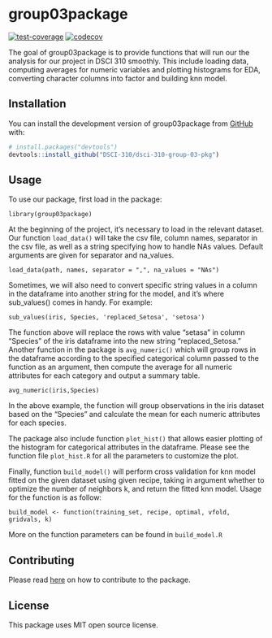 
<!-- README.md is generated from README.Rmd. Please edit that file -->

# group03package

<!-- badges: start -->
[![test-coverage](https://github.com/karlie-tr/dsci-310-group-03-pkg/actions/workflows/test-coverage.yaml/badge.svg)](https://github.com/karlie-tr/dsci-310-group-03-pkg/actions/workflows/test-coverage.yaml)
[![codecov](https://codecov.io/gh/karlie-tr/dsci-310-group-03-pkg/branch/add-covr-badge/graph/badge.svg?token=4OJHZH6BST)](https://codecov.io/gh/karlie-tr/dsci-310-group-03-pkg)
<!-- badges: end -->

The goal of group03package is to provide functions that will run our the
analysis for our project in DSCI 310 smoothly. This include loading
data, computing averages for numeric variables and plotting histograms
for EDA, converting character columns into factor and building knn
model.

## Installation

You can install the development version of group03package from
[GitHub](https://github.com/) with:

``` r
# install.packages("devtools")
devtools::install_github("DSCI-310/dsci-310-group-03-pkg")
```

## Usage

To use our package, first load in the package:

    library(group03package)

At the beginning of the project, it’s necessary to load in the relevant
dataset. Our function `load_data()` will take the csv file, column
names, separator in the csv file, as well as a string specifying how to
handle NAs values. Default arguments are given for separator and
na_values.

    load_data(path, names, separator = ",", na_values = "NAs")

Sometimes, we will also need to convert specific string values in a
column in the dataframe into another string for the model, and it’s
where sub_values() comes in handy. For example:

    sub_values(iris, Species, 'replaced_Setosa', 'setosa')

The function above will replace the rows with value “setasa” in column
“Species” of the iris dataframe into the new string “replaced_Setosa.”
Another function in the package is `avg_numeric()` which will group rows
in the dataframe according to the specified categorical column passed to
the function as an argument, then compute the average for all numeric
attributes for each category and output a summary table.

    avg_numeric(iris,Species)

In the above example, the function will group observations in the iris
dataset based on the “Species” and calculate the mean for each numeric
attributes for each species.

The package also include function `plot_hist()` that allows easier
plotting of the histogram for categorical attributes in the dataframe.
Please see the function file `plot_hist.R` for all the parameters to
customize the plot.

Finally, function `build_model()` will perform cross validation for knn
model fitted on the given dataset using given recipe, taking in argument
whether to optimize the number of neighbors k, and return the fitted knn
model. Usage for the function is as follow:

    build_model <- function(training_set, recipe, optimal, vfold, gridvals, k)

More on the function parameters can be found in `build_model.R`

## Contributing

Please read
[here](https://github.com/karlie-tr/dsci-310-group-03-pkg/blob/main/CONTRIBUTING.md)
on how to contribute to the package.

## License

This package uses MIT open source license.

